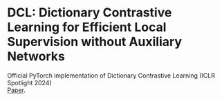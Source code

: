 # DCL: Dictionary Contrastive Learning for Efficient Local Supervision without Auxiliary Networks
Official PyTorch implementation of Dictionary Contrastive Learning (ICLR Spotlight 2024)\
[Paper](https://openreview.net/pdf?id=Gg7cXo3S8l).
